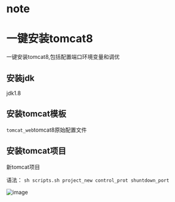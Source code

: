 # note

# 一键安装tomcat8
一键安装tomcat8,包括配置端口环境变量和调优

## 安装jdk
jdk1.8
  
## 安装tomcat模板
``tomcat_web``tomcat8原始配置文件

## 安装tomcat项目
新tomcat项目

语法：
```sh scripts.sh project_new control_prot shuntdown_port```

![image](123456.jpg)
